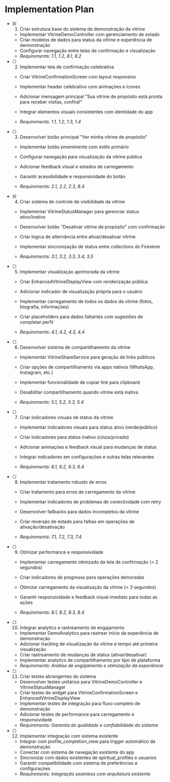 # Implementation Plan

- [x] 1. Criar estrutura base do sistema de demonstração da vitrine


  - Implementar VitrineDemoController com gerenciamento de estado
  - Criar modelos de dados para status da vitrine e experiência de demonstração
  - Configurar navegação entre telas de confirmação e visualização
  - _Requirements: 1.1, 1.2, 8.1, 8.2_





- [ ] 2. Implementar tela de confirmação celebrativa
  - Criar VitrineConfirmationScreen com layout responsivo

  - Implementar header celebrativo com animações e ícones

  - Adicionar mensagem principal "Sua vitrine de propósito está pronta para receber visitas, confira!"
  - Integrar elementos visuais consistentes com identidade do app
  - _Requirements: 1.1, 1.2, 1.3, 1.4_

- [ ] 3. Desenvolver botão principal "Ver minha vitrine de propósito"
  - Implementar botão proeminente com estilo primário

  - Configurar navegação para visualização da vitrine pública
  - Adicionar feedback visual e estados de carregamento
  - Garantir acessibilidade e responsividade do botão
  - _Requirements: 2.1, 2.2, 2.3, 8.4_


- [x] 4. Criar sistema de controle de visibilidade da vitrine

  - Implementar VitrineStatusManager para gerenciar status ativo/inativo
  - Desenvolver botão "Desativar vitrine de propósito" com confirmação
  - Criar lógica de alternância entre ativar/desativar vitrine

  - Implementar sincronização de status entre collections do Firestore
  - _Requirements: 3.1, 3.2, 3.3, 3.4, 3.5_


- [ ] 5. Implementar visualização aprimorada da vitrine
  - Criar EnhancedVitrineDisplayView com renderização pública

  - Adicionar indicador de visualização própria para o usuário
  - Implementar carregamento de todos os dados da vitrine (fotos, biografia, informações)
  - Criar placeholders para dados faltantes com sugestões de completar perfil
  - _Requirements: 4.1, 4.2, 4.3, 4.4_



- [ ] 6. Desenvolver sistema de compartilhamento da vitrine
  - Implementar VitrineShareService para geração de links públicos
  - Criar opções de compartilhamento via apps nativos (WhatsApp, Instagram, etc.)
  - Implementar funcionalidade de copiar link para clipboard
  - Desabilitar compartilhamento quando vitrine está inativa


  - _Requirements: 5.1, 5.2, 5.3, 5.4_

- [ ] 7. Criar indicadores visuais de status da vitrine
  - Implementar indicadores visuais para status ativo (verde/público)
  - Criar indicadores para status inativo (cinza/privado)
  - Adicionar animações e feedback visual para mudanças de status



  - Integrar indicadores em configurações e outras telas relevantes
  - _Requirements: 6.1, 6.2, 6.3, 6.4_

- [ ] 8. Implementar tratamento robusto de erros
  - Criar tratamento para erros de carregamento da vitrine
  - Implementar indicadores de problemas de conectividade com retry

  - Desenvolver fallbacks para dados incompletos da vitrine
  - Criar reversão de estado para falhas em operações de ativação/desativação
  - _Requirements: 7.1, 7.2, 7.3, 7.4_

- [ ] 9. Otimizar performance e responsividade
  - Implementar carregamento otimizado da tela de confirmação (< 2 segundos)




  - Criar indicadores de progresso para operações demoradas
  - Otimizar carregamento da visualização da vitrine (< 3 segundos)
  - Garantir responsividade e feedback visual imediato para todas as ações


  - _Requirements: 8.1, 8.2, 8.3, 8.4_



- [ ] 10. Integrar analytics e rastreamento de engajamento
  - Implementar DemoAnalytics para rastrear início da experiência de demonstração
  - Adicionar tracking de visualização da vitrine e tempo até primeira visualização
  - Criar rastreamento de mudanças de status (ativar/desativar)
  - Implementar analytics de compartilhamento por tipo de plataforma
  - _Requirements: Análise de engajamento e otimização da experiência_

- [ ] 11. Criar testes abrangentes do sistema
  - Desenvolver testes unitários para VitrineDemoController e VitrineStatusManager
  - Criar testes de widget para VitrineConfirmationScreen e EnhancedVitrineDisplayView
  - Implementar testes de integração para fluxo completo de demonstração
  - Adicionar testes de performance para carregamento e responsividade
  - _Requirements: Garantia de qualidade e confiabilidade do sistema_

- [ ] 12. Implementar integração com sistema existente
  - Integrar com profile_completion_view para trigger automático da demonstração
  - Conectar com sistema de navegação existente do app
  - Sincronizar com dados existentes de spiritual_profiles e usuarios
  - Garantir compatibilidade com sistema de preferências e configurações
  - _Requirements: Integração seamless com arquitetura existente_